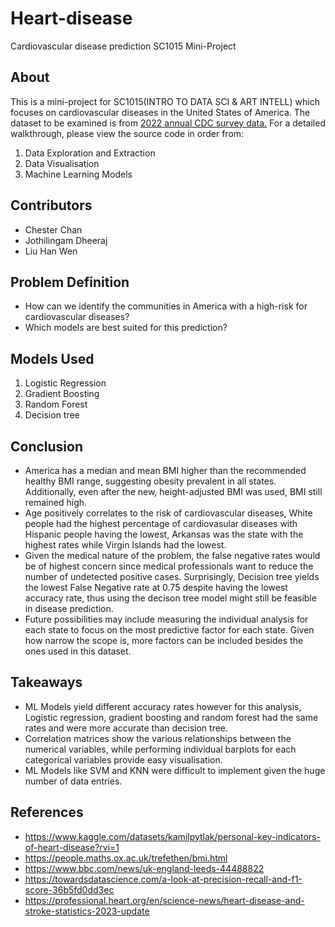 # Heart-disease
Cardiovascular disease prediction SC1015 Mini-Project
## About
This is a mini-project for SC1015(INTRO TO DATA SCI & ART INTELL) which focuses on cardiovascular diseases in the United States of America. The dataset to be examined is from [2022 annual CDC survey data.](https://www.kaggle.com/datasets/kamilpytlak/personal-key-indicators-of-heart-disease?rvi=1)
For a detailed walkthrough, please view the source code in order from:
1. Data Exploration and Extraction
2. Data Visualisation
3. Machine Learning Models
## Contributors
- Chester Chan
- Jothilingam Dheeraj
- Liu Han Wen
## Problem Definition
- How can we identify the communities in America with a high-risk for cardiovascular diseases?
- Which models are best suited for this prediction?
## Models Used
1. Logistic Regression
2. Gradient Boosting
3. Random Forest
4. Decision tree
## Conclusion
- America has a median and mean BMI higher than the recommended healthy BMI range, suggesting obesity prevalent in all states. Additionally, even after the new, height-adjusted BMI was used, BMI still remained high.
- Age positively correlates to the risk of cardiovascular diseases, White people had the highest percentage of cardiovasular diseases with Hispanic people having the lowest, Arkansas was the state with the highest rates while Virgin Islands had the lowest.
- Given the medical nature of the problem, the false negative rates would be of highest concern since medical professionals want to reduce the number of undetected positive cases. Surprisingly, Decision tree yields the lowest False Negative rate at 0.75 despite having the lowest accuracy rate, thus using the decison tree model might still be feasible in disease prediction.
- Future possibilities may include measuring the individual analysis for each state to focus on the most predictive factor for each state. Given how narrow the scope is, more factors can be included besides the ones used in this dataset.
  
## Takeaways
- ML Models yield different accuracy rates however for this analysis, Logistic regression, gradient boosting and random forest had the same rates and were more accurate than decision tree.
- Correlation matrices show the various relationships between the numerical variables, while performing individual barplots for each categorical variables provide easy visualisation.
- ML Models like SVM and KNN were difficult to implement given the huge number of data entries.
 
## References
- https://www.kaggle.com/datasets/kamilpytlak/personal-key-indicators-of-heart-disease?rvi=1
- https://people.maths.ox.ac.uk/trefethen/bmi.html
- https://www.bbc.com/news/uk-england-leeds-44488822
- https://towardsdatascience.com/a-look-at-precision-recall-and-f1-score-36b5fd0dd3ec
- https://professional.heart.org/en/science-news/heart-disease-and-stroke-statistics-2023-update
